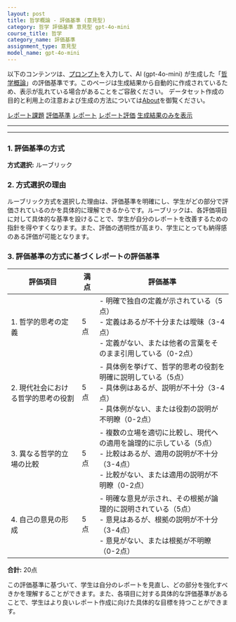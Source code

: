 ```yaml
---
layout: post
title: 哲学概論 - 評価基準 (意見型)
category: 哲学 評価基準 意見型 gpt-4o-mini
course_title: 哲学
category_name: 評価基準
assignment_type: 意見型
model_name: gpt-4o-mini
---
```


以下のコンテンツは、[プロンプト](https://github.com/takedatoshiyuki/synthetic_assignments/tree/main/generated/哲学/gpt-4o-mini/prompt_評価基準-意見型.md)を入力して、AI (gpt-4o-mini) が生成した「[哲学概論](/contents/哲学/)」の評価基準です。このページは生成結果から自動的に作成されているため、表示が乱れている場合があることをご容赦ください。
データセット作成の目的と利用上の注意および生成の方法については[About](/About)を御覧ください。

[レポート課題](../レポート課題-意見型)
[評価基準](../評価基準-意見型)
[レポート](../レポート-意見型)
[レポート評価](../レポート評価-意見型)
[生成結果のみを表示](https://github.com/takedatoshiyuki/synthetic_assignments/tree/main/generated/哲学/gpt-4o-mini/評価基準-意見型.md)
  

***
***
  
### 1. 評価基準の方式
**方式選択:** ルーブリック

### 2. 方式選択の理由
ルーブリック方式を選択した理由は、評価基準を明確にし、学生がどの部分で評価されているのかを具体的に理解できるからです。ルーブリックは、各評価項目に対して具体的な基準を設けることで、学生が自分のレポートを改善するための指針を得やすくなります。また、評価の透明性が高まり、学生にとっても納得感のある評価が可能となります。

### 3. 評価基準の方式に基づくレポートの評価基準

| 評価項目 | 満点 | 評価基準 |
|----------|------|-----------|
| 1. 哲学的思考の定義 | 5点 | - 明確で独自の定義が示されている（5点）<br>- 定義はあるが不十分または曖昧（3-4点）<br>- 定義がない、または他者の言葉をそのまま引用している（0-2点） |
| 2. 現代社会における哲学的思考の役割 | 5点 | - 具体例を挙げて、哲学的思考の役割を明確に説明している（5点）<br>- 具体例はあるが、説明が不十分（3-4点）<br>- 具体例がない、または役割の説明が不明瞭（0-2点） |
| 3. 異なる哲学的立場の比較 | 5点 | - 複数の立場を適切に比較し、現代への適用を論理的に示している（5点）<br>- 比較はあるが、適用の説明が不十分（3-4点）<br>- 比較がない、または適用の説明が不明瞭（0-2点） |
| 4. 自己の意見の形成 | 5点 | - 明確な意見が示され、その根拠が論理的に説明されている（5点）<br>- 意見はあるが、根拠の説明が不十分（3-4点）<br>- 意見がない、または根拠が不明瞭（0-2点） |

**合計:** 20点

この評価基準に基づいて、学生は自分のレポートを見直し、どの部分を強化すべきかを理解することができます。また、各項目に対する具体的な評価基準があることで、学生はより良いレポート作成に向けた具体的な目標を持つことができます。
